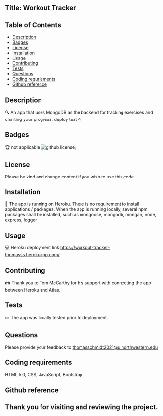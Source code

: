 ## Title: Workout Tracker

## Table of Contents
- [Description](#description)
- [Badges](#badges)
- [License](#license)
- [Installation](#installation)
- [Usage](#usage)
- [Contributing](#contributing)
- [Tests](#tests)
- [Questions](#questions)
- [Coding requriements](#languages)
- [Github reference](#github)




## Description
🔍 An app that uses MongoDB as the backend for tracking exercises and charting your progress.
deploy test 4

## Badges
🏆 not applicable
![github license](https://img.shields.io/badge/license-MIT-blue.svg);


## License
Please be kind and change content if you wish to use this code.

## Installation
💾 The app is running on Heroku. There is no requirement to install applications / packages. When the app is running locally, several npm packages shall be installed, such as mongoose, mongodb, mongan, node, express, logger 


## Usage
💻 Heroku deployment link
https://workout-tracker-thomasss.herokuapp.com/


## Contributing
👪 Thank you to Tom McCarthy for his support with connecting the app between Heroku and Atlas.


## Tests
✏️ The app was locally tested prior to deployment.


## Questions
Please provide your feedback to thomasschmidt2021@u.northwestern.edu


## Coding requirements
HTML 5.0, CSS, JavaScript, Bootstrap

## Github reference 



Thank you for visiting and reviewing the project. 
---
